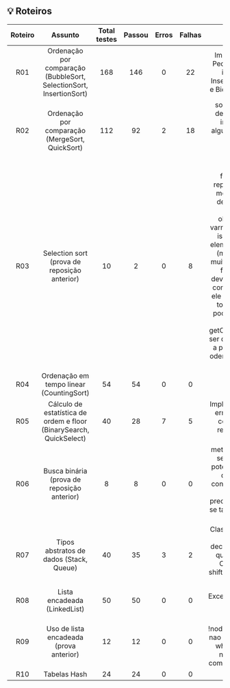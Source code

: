 ## 💡 Roteiros

Roteiro | Assunto | Total testes | Passou | Erros | Falhas | Comentário
:--: | :--: | :--: | :--: | :--: | :--: | :--:
R01  | Ordenação por comparação (BubbleSort, SelectionSort, InsertionSort) | 168 | 146 | 0 | 22 | Implementação Boa! 1. Pequenos problemas de implementação no InsertionSort, BubbleSort e BidirectionalBubbleSort.
R02  | Ordenação por comparação (MergeSort, QuickSort) | 112 | 92 | 2 | 18 | somou APPLICATIONS dentro de mergeSort e insertionSort; errou algumas verificações em HybridMergeSort ocasionando outOfBounds.
R03  | Selection sort (prova de reposição anterior) | 10 | 2 | 0 | 8 | Metodo findIndexFirstOrder representa o calculo do menor do array, e nao deveria ter parametro smallest porque obrigatoriamente iria varrer array todo. Metodo isKOrderEst compara elementos de tres indices (muito confuso e sem muito propósito). Metodo findIndexOrder nao deveria dereber leftIndex como parametro porque ele tem que procurar por todo o array (que nao pode ser modificado). o for do metodo getOrderStatistics poderia ser de 2 em diante porque a primeira estatistica de odem já é calculada antes do for.
R04  | Ordenação em tempo linear (CountingSort) | 54 | 54 | 0 | 0 | Sem comentários
R05  | Cálculo de estatística de ordem e floor (BinarySearch, QuickSelect) | 40 | 28 | 7 | 5 | Implementação confusa e errada do floor e quick com o uso de muitos return em um mesmo método.
R06  | Busca binária (prova de reposição anterior) | 8 | 8 | 0 | 0 | metodos nao precisavam ser estáticos. Metodo potencia só precisava de dois parametros. A condicao (resultPotencia == numero) nao precisava. Era so verificar se tava dentro da margem de erro.
R07  | Tipos abstratos de dados (Stack, Queue)  | 40 | 35 | 3 | 2 | Classe CircularQueue: No dequeue faltou decrementar os elements quando (head == tail). Classe QueueImpl o shiftLeft deveria ir até o i < tail.
R08  | Lista encadeada (LinkedList)  | 50 | 50 | 0 | 0 | Excelente implementação . Parabéns :)
R09  | Uso de lista encadeada (prova anterior)  | 12 | 12 | 0 | 0 | A condicao !nodeAux.getNext().isNIL() nao deveria fazer parte do while mais interno. E o nodeAux deveria ter começado com node.next.
R10  | Tabelas Hash | 24 | 24 | 0 | 0 |  
